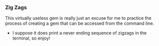 ### Zig Zags
This virtually useless gem is really just an excuse for me to practice the process of creating a gem that can be accessed from the command line.
* I suppose it does print a never ending sequence of zigzags in the terminal, so enjoy!
